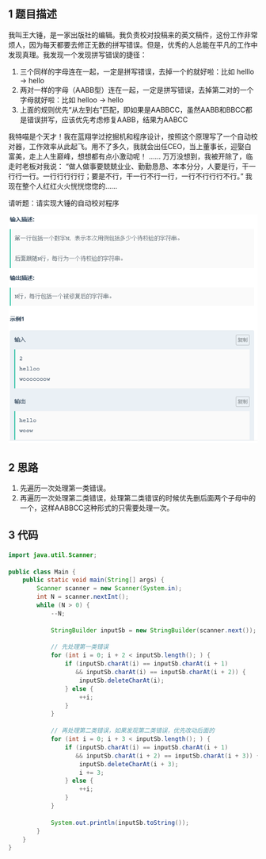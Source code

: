 ## 1 题目描述

我叫王大锤，是一家出版社的编辑。我负责校对投稿来的英文稿件，这份工作非常烦人，因为每天都要去修正无数的拼写错误。但是，优秀的人总能在平凡的工作中发现真理。我发现一个发现拼写错误的捷径： 

1. 三个同样的字母连在一起，一定是拼写错误，去掉一个的就好啦：比如 helllo -> hello 
2. 两对一样的字母（AABB型）连在一起，一定是拼写错误，去掉第二对的一个字母就好啦：比如 helloo -> hello 
3. 上面的规则优先“从左到右”匹配，即如果是AABBCC，虽然AABB和BBCC都是错误拼写，应该优先考虑修复AABB，结果为AABCC 

我特喵是个天才！我在蓝翔学过挖掘机和程序设计，按照这个原理写了一个自动校对器，工作效率从此起飞。用不了多久，我就会出任CEO，当上董事长，迎娶白富美，走上人生巅峰，想想都有点小激动呢！ 
…… 
万万没想到，我被开除了，临走时老板对我说： “做人做事要兢兢业业、勤勤恳恳、本本分分，人要是行，干一行行一行。一行行行行行；要是不行，干一行不行一行，一行不行行行不行。” 我现在整个人红红火火恍恍惚惚的…… 

请听题：请实现大锤的自动校对程序

![1574300168369](../images/2019-11-21-%E7%89%9B%E5%AE%A2%E7%BD%91%E7%BC%96%E7%A8%8B%E9%A2%98-%E4%B8%87%E4%B8%87%E6%B2%A1%E6%83%B3%E5%88%B0%E4%B9%8B%E8%81%AA%E6%98%8E%E7%9A%84%E7%BC%96%E8%BE%91.assets/1574300168369.png)



## 2 思路

1. 先遍历一次处理第一类错误。
2. 再遍历一次处理第二类错误，处理第二类错误的时候优先删后面两个子母中的一个，这样AABBCC这种形式的只需要处理一次。



## 3 代码

```java
import java.util.Scanner;

public class Main {
    public static void main(String[] args) {
        Scanner scanner = new Scanner(System.in);
        int N = scanner.nextInt();
        while (N > 0) {
            --N;
            
            StringBuilder inputSb = new StringBuilder(scanner.next());
            
            // 先处理第一类错误
            for (int i = 0; i + 2 < inputSb.length(); ) {
                if (inputSb.charAt(i) == inputSb.charAt(i + 1)
                   && inputSb.charAt(i) == inputSb.charAt(i + 2)) {
                    inputSb.deleteCharAt(i);
                } else {
                    ++i;
                }
            }
            
            // 再处理第二类错误，如果发现第二类错误，优先改动后面的
            for (int i = 0; i + 3 < inputSb.length(); ) {
                if (inputSb.charAt(i) == inputSb.charAt(i + 1)
                   && inputSb.charAt(i + 2) == inputSb.charAt(i + 3)) {
                    inputSb.deleteCharAt(i + 3);
                    i += 3;
                } else {
                    ++i;
                }
            }
            
            System.out.println(inputSb.toString());
        }
    }
}
```

